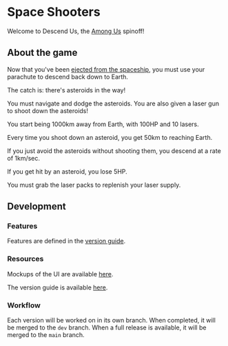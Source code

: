 # Space Shooters

Welcome to Descend Us, the [Among Us](https://en.wikipedia.org/wiki/Among_Us) spinoff!


## About the game

Now that you've been [ejected from the spaceship](https://en.wikipedia.org/wiki/Among_Us#Gameplay), you must use your parachute to descend back down to Earth.

The catch is: there's asteroids in the way!

You must navigate and dodge the asteroids. You are also given a laser gun to shoot down the asteroids!

You start being 1000km away from Earth, with 100HP and 10 lasers.

Every time you shoot down an asteroid, you get 50km to reaching Earth.

If you just avoid the asteroids without shooting them, you descend at a rate of 1km/sec.

If you get hit by an asteroid, you lose 5HP.

You must grab the laser packs to replenish your laser supply.


## Development

### Features

Features are defined in the [version guide](./CHANGELOG.md).

### Resources

Mockups of the UI are available [here](./mockups/).

The version guide is available [here](./CHANGELOG.md).

### Workflow

Each version will be worked on in its own branch. When completed, it will be merged to the `dev` branch. When a full release is available, it will be merged to the `main` branch.
